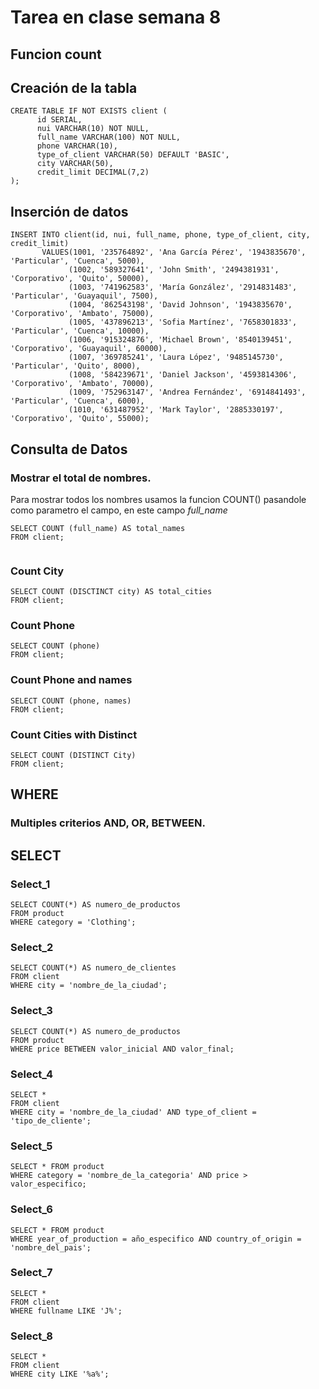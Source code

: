 # Tarea en clase semana 8
## Funcion count
## Creación de la tabla

```
CREATE TABLE IF NOT EXISTS client (
      id SERIAL,
      nui VARCHAR(10) NOT NULL,
      full_name VARCHAR(100) NOT NULL,
      phone VARCHAR(10),
      type_of_client VARCHAR(50) DEFAULT 'BASIC',
      city VARCHAR(50),
      credit_limit DECIMAL(7,2) 
);

```

## Inserción de datos 

```
INSERT INTO client(id, nui, full_name, phone, type_of_client, city, credit_limit)
       VALUES(1001, '235764892', 'Ana García Pérez', '1943835670', 'Particular', 'Cuenca', 5000),
             (1002, '589327641', 'John Smith', '2494381931', 'Corporativo', 'Quito', 50000),
             (1003, '741962583', 'María González', '2914831483', 'Particular', 'Guayaquil', 7500),
             (1004, '862543198', 'David Johnson', '1943835670', 'Corporativo', 'Ambato', 75000),
             (1005, '437896213', 'Sofia Martínez', '7658301833', 'Particular', 'Cuenca', 10000),
             (1006, '915324876', 'Michael Brown', '8540139451', 'Corporativo', 'Guayaquil', 60000),
             (1007, '369785241', 'Laura López', '9485145730', 'Particular', 'Quito', 8000),
             (1008, '584239671', 'Daniel Jackson', '4593814306', 'Corporativo', 'Ambato', 70000),
             (1009, '752963147', 'Andrea Fernández', '6914841493', 'Particular', 'Cuenca', 6000),
             (1010, '631487952', 'Mark Taylor', '2885330197', 'Corporativo', 'Quito', 55000);
```

## Consulta de Datos

### Mostrar el total de nombres.
Para mostrar todos los nombres usamos la funcion COUNT() pasandole como parametro el campo, en este campo *full_name*

```
SELECT COUNT (full_name) AS total_names
FROM client;
```

<img src="">


### Count City

```
SELECT COUNT (DISCTINCT city) AS total_cities
FROM client;

```

### Count Phone

```
SELECT COUNT (phone)
FROM client;
```

### Count Phone and names

```
SELECT COUNT (phone, names)
FROM client;
```

### Count Cities with Distinct

```
SELECT COUNT (DISTINCT City)
FROM client;
```


## WHERE
### Multiples criterios AND, OR, BETWEEN.

## SELECT
### Select_1
```
SELECT COUNT(*) AS numero_de_productos
FROM product
WHERE category = 'Clothing';

```
### Select_2

```
SELECT COUNT(*) AS numero_de_clientes
FROM client
WHERE city = 'nombre_de_la_ciudad';

```

### Select_3

```
SELECT COUNT(*) AS numero_de_productos
FROM product
WHERE price BETWEEN valor_inicial AND valor_final;

```
### Select_4

```
SELECT *
FROM client
WHERE city = 'nombre_de_la_ciudad' AND type_of_client = 'tipo_de_cliente';

```

### Select_5

```
SELECT * FROM product
WHERE category = 'nombre_de_la_categoria' AND price > valor_especifico;

```

### Select_6

```
SELECT * FROM product
WHERE year_of_production = año_especifico AND country_of_origin = 'nombre_del_pais';

```

### Select_7

```
SELECT *
FROM client
WHERE fullname LIKE 'J%';

```

### Select_8

```
SELECT *
FROM client
WHERE city LIKE '%a%';

```





